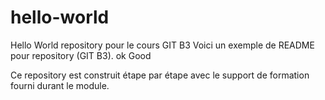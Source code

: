 # hello-world
Hello World repository pour le cours GIT B3 
Voici un exemple de README pour repository (GIT B3).
ok Good

Ce repository est construit étape par étape avec le support de formation fourni durant le module.
